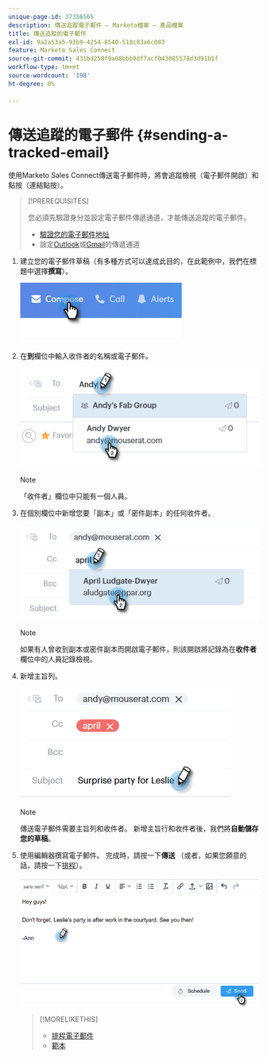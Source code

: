 ```yaml
---
unique-page-id: 37356565
description: 傳送追蹤電子郵件 — Marketo檔案 — 產品檔案
title: 傳送追蹤的電子郵件
exl-id: 9a2a53a5-93b9-4254-8540-510c83a6c083
feature: Marketo Sales Connect
source-git-commit: 431bd258f9a68bbb9df7acf043085578d3d91b1f
workflow-type: tm+mt
source-wordcount: '198'
ht-degree: 0%

---
```


# 傳送追蹤的電子郵件 {#sending-a-tracked-email}

使用Marketo Sales Connect傳送電子郵件時，將會追蹤檢視（電子郵件開啟）和點按（連結點按）。

>[!PREREQUISITES]
>
>您必須先驗證身分並設定電子郵件傳遞通道，才能傳送追蹤的電子郵件。
>
>* [驗證您的電子郵件地址](/help/marketo/product-docs/marketo-sales-connect/getting-started/email-settings/verify-your-email.md)
>* 設定[Outlook](/help/marketo/product-docs/marketo-sales-connect/email-plugins/msc-for-outlook/email-connection-for-outlook-users.md)或[Gmail](/help/marketo/product-docs/marketo-sales-connect/email-plugins/gmail/email-connection-for-gmail-users.md)的傳遞通道

1. 建立您的電子郵件草稿（有多種方式可以達成此目的，在此範例中，我們在標題中選擇&#x200B;**撰寫**）。

   ![](assets/one.png)

1. 在&#x200B;**到**&#x200B;欄位中輸入收件者的名稱或電子郵件。

   ![](assets/two.png)

   >[!NOTE]
   >
   >「收件者」欄位中只能有一個人員。

1. 在個別欄位中新增您要「副本」或「密件副本」的任何收件者。

   ![](assets/three.png)

   >[!NOTE]
   >
   >如果有人曾收到副本或密件副本而開啟電子郵件，則該開啟將記錄為在&#x200B;**收件者**&#x200B;欄位中的人員記錄檢視。

1. 新增主旨列。

   ![](assets/four.png)

   >[!NOTE]
   >
   >傳送電子郵件需要主旨列和收件者。 新增主旨行和收件者後，我們將&#x200B;**自動儲存您的草稿**。

1. 使用編輯器撰寫電子郵件。 完成時，請按一下&#x200B;**傳送** （或者，如果您願意的話，請按一下[排程](/help/marketo/product-docs/marketo-sales-connect/email/using-the-compose-window/scheduling-an-email.md)）。

   ![](assets/five.png)

   >[!MORELIKETHIS]
   >
   >* [排程電子郵件](/help/marketo/product-docs/marketo-sales-connect/email/using-the-compose-window/scheduling-an-email.md)
   >* [範本](/help/marketo/product-docs/marketo-sales-connect/templates/create-a-new-template.md)
